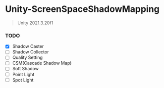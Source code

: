 # Unity-ScreenSpaceShadowMapping

> Unity 2021.3.20f1

### TODO
- [x] Shadow Caster
- [ ] Shadow Collector
- [ ] Quality Setting
- [ ] CSM(Cascade Shadow Map)
- [ ] Soft Shadow
- [ ] Point Light
- [ ] Spot Light